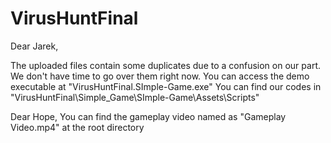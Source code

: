 # VirusHuntFinal

Dear Jarek,

The uploaded files contain some duplicates due to a confusion on our part. We don't have time to go over them right now.
You can access the demo executable at "VirusHuntFinal.SImple-Game.exe"
You can find our codes in "VirusHuntFinal\Simple_Game\SImple-Game\Assets\Scripts\"

Dear Hope,
You can find the gameplay video named as "Gameplay Video.mp4" at the root directory

